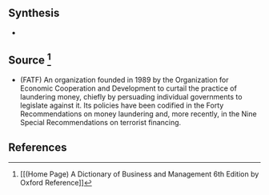 ## Synthesis
- 
## Source [^1]
- (FATF) An organization founded in 1989 by the Organization for Economic Cooperation and Development to curtail the practice of laundering money, chiefly by persuading individual governments to legislate against it. Its policies have been codified in the Forty Recommendations on money laundering and, more recently, in the Nine Special Recommendations on terrorist financing.
## References

[^1]: [[(Home Page) A Dictionary of Business and Management 6th Edition by Oxford Reference]]